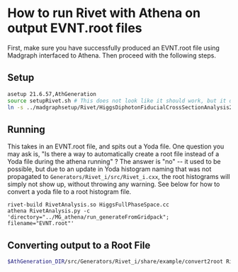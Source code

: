 How to run Rivet with Athena on output EVNT.root files
============

First, make sure you have successfully produced an EVNT.root file
using Madgraph interfaced to Athena. Then proceed with the following steps.

Setup
---------
```bash
asetup 21.6.57,AthGeneration
source setupRivet.sh # This does not look like it should work, but it does
ln -s ../madgraphsetup/Rivet/HiggsDiphotonFiducialCrossSectionAnalysis2020.cc .
```

Running
---------

This takes in an EVNT.root file, and spits out a Yoda file. One question you may ask is,
"Is there a way to automatically create a root file instead of a Yoda file during the athena
running" ? The answer is "no" -- it used to be possible, but due to an update in Yoda histogram
naming that was not propagated to `Generators/Rivet_i/src/Rivet_i.cxx`, the root histograms will
simply not show up, without throwing any warning. See below for how to convert a yoda file to a
root histogram file.

```
rivet-build RivetAnalysis.so HiggsFullPhaseSpace.cc
athena RivetAnalysis.py -c 'directory="../MG_athena/run_generateFromGridpack"; filename="EVNT.root"'
```

Converting output to a Root File
----------

```bash
$AthGeneration_DIR/src/Generators/Rivet_i/share/example/convert2root Rivet.yoda
```
